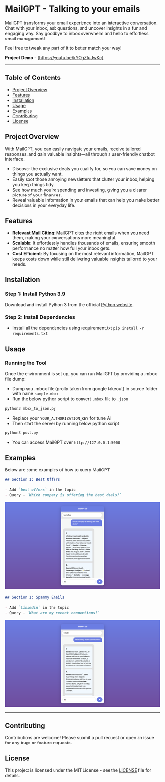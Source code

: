 # MailGPT - Talking to your emails

MailGPT transforms your email experience into an interactive conversation. Chat with your inbox, ask questions, and uncover insights in a fun and engaging way. Say goodbye to inbox overwhelm and hello to effortless email management!

Feel free to tweak any part of it to better match your way!

**Project Demo** - [https://youtu.be/kYOgZIuJwKc]

---

## Table of Contents

- [Project Overview](#project-overview)
- [Features](#features)
- [Installation](#installation)
- [Usage](#usage)
- [Examples](#examples)
- [Contributing](#contributing)
- [License](#license)

## Project Overview

With MailGPT, you can easily navigate your emails, receive tailored responses, and gain valuable insights—all through a user-friendly chatbot interface.

-  Discover the exclusive deals you qualify for, so you can save money on things you actually want.
- Easily spot those annoying newsletters that clutter your inbox, helping you keep things tidy.
- See how much you’re spending and investing, giving you a clearer picture of your finances.
- Reveal valuable information in your emails that can help you make better decisions in your everyday life.

## Features

- **Relevant Mail Citing**: MailGPT cites the right emails when you need them, making your conversations more meaningful.
- **Scalable**: It effortlessly handles thousands of emails, ensuring smooth performance no matter how full your inbox gets.
- **Cost Efficient**: By focusing on the most relevant information, MailGPT keeps costs down while still delivering valuable insights tailored to your needs.

## Installation

### Step 1: Install Python 3.9

Download and install Python 3 from the official [Python website](https://www.python.org/downloads/release/python-390/).

### Step 2: Install Dependencies
 - Install all the dependencies using requirement.txt
 `pip install -r requirements.txt`

## Usage

### Running the Tool

Once the environment is set up, you can run MailGPT by providing a .mbox file dump:

- Dump you .mbox file (prolly taken from google takeout) in source folder with name `sample.mbox`
- Run the below python script to convert `.mbox` file to `.json`
```bash
python3 mbox_to_json.py
```
- Replace your `YOUR_AUTHORIZATION_KEY` for tune AI
- Then start the server by running below python script
```bash
python3 post.py
```
- You can access MailGPT over `http://127.0.0.1:5000`

## Examples

Below are some examples of how to query MailGPT:

```markdown
## Section 1: Best Offers

- Add `best offers` in the topic
- Query - `Which company is offering the best deals?`
```
![Generated Image](images/mailgpt_best_offers.png)

```markdown
## Section 1: Spammy Emails

- Add `linkedin` in the topic
- Query - `What are my recent connections?`
```
![Generated Image](images/mailgpt_linkedin.png)

---

## Contributing

Contributions are welcome! Please submit a pull request or open an issue for any bugs or feature requests.

## License

This project is licensed under the MIT License - see the [LICENSE](LICENSE) file for details.